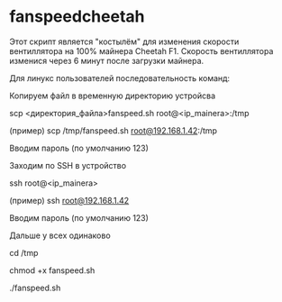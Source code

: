 # fanspeedcheetah

Этот скрипт является "костылём" для изменения скорости вентиллятора на 100% майнера Cheetah F1.
Скорость вентиллятора изменися через 6 минут после загрузки майнера.

Для линукс пользователей последовательность команд:

Копируем файл в временную директорию устройсва

scp <директория_файла>fanspeed.sh root@<ip_mainera>:/tmp

(пример)
scp /tmp/fanspeed.sh root@192.168.1.42:/tmp

Вводим пароль (по умолчанию 123)

Заходим по SSH в устройство

ssh root@<ip_mainera>

(пример)
ssh root@192.168.1.42

Вводим пароль (по умолчанию 123)

Дальше у всех одинаково

cd /tmp

chmod +x fanspeed.sh

./fanspeed.sh

[](http://)
